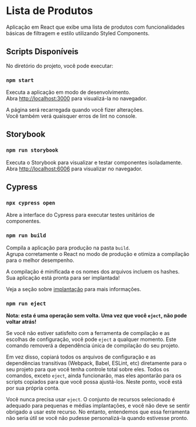 # Lista de Produtos

Aplicação em React que exibe uma lista de produtos com funcionalidades básicas de filtragem e estilo utilizando Styled Components.

## Scripts Disponíveis

No diretório do projeto, você pode executar:

### `npm start`

Executa a aplicação em modo de desenvolvimento.\
Abra [http://localhost:3000](http://localhost:3000) para visualizá-la no navegador.

A página será recarregada quando você fizer alterações.\
Você também verá quaisquer erros de lint no console.

## Storybook

### `npm run storybook`

Executa o Storybook para visualizar e testar componentes isoladamente.\
Abra [http://localhost:6006](http://localhost:6006) para visualizar no navegador.

## Cypress

### `npx cypress open`

Abre a interface do Cypress para executar testes unitários de componentes.

### `npm run build`

Compila a aplicação para produção na pasta `build`.\
Agrupa corretamente o React no modo de produção e otimiza a compilação para o melhor desempenho.

A compilação é minificada e os nomes dos arquivos incluem os hashes.\
Sua aplicação está pronta para ser implantada!

Veja a seção sobre [implantação](https://facebook.github.io/create-react-app/docs/deployment) para mais informações.

### `npm run eject`

**Nota: esta é uma operação sem volta. Uma vez que você `eject`, não pode voltar atrás!**

Se você não estiver satisfeito com a ferramenta de compilação e as escolhas de configuração, você pode `eject` a qualquer momento. Este comando removerá a dependência única de compilação do seu projeto.

Em vez disso, copiará todos os arquivos de configuração e as dependências transitivas (Webpack, Babel, ESLint, etc) diretamente para o seu projeto para que você tenha controle total sobre eles. Todos os comandos, exceto `eject`, ainda funcionarão, mas eles apontarão para os scripts copiados para que você possa ajustá-los. Neste ponto, você está por sua própria conta.

Você nunca precisa usar `eject`. O conjunto de recursos selecionado é adequado para pequenas e médias implantações, e você não deve se sentir obrigado a usar este recurso. No entanto, entendemos que essa ferramenta não seria útil se você não pudesse personalizá-la quando estivesse pronto.
